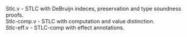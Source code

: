 Stlc.v - STLC with DeBruijn indeces, preservation and type soundness proofs. <br/>
Stlc-comp.v - STLC with computation and value distinction. <br>
Stlc-eff.v - STLC-comp with effect annotations.

